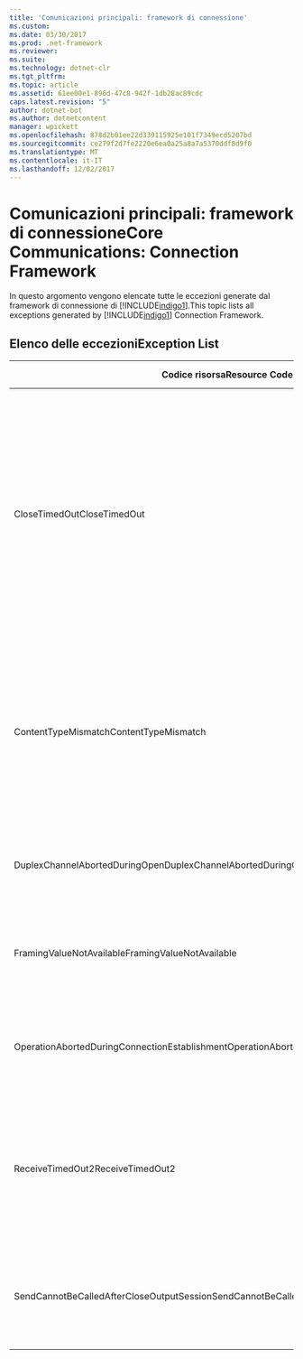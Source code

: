 ```yaml
---
title: 'Comunicazioni principali: framework di connessione'
ms.custom: 
ms.date: 03/30/2017
ms.prod: .net-framework
ms.reviewer: 
ms.suite: 
ms.technology: dotnet-clr
ms.tgt_pltfrm: 
ms.topic: article
ms.assetid: 61ee00e1-896d-47c8-942f-1db28ac89cdc
caps.latest.revision: "5"
author: dotnet-bot
ms.author: dotnetcontent
manager: wpickett
ms.openlocfilehash: 878d2b01ee22d339115925e101f7349ecd5207bd
ms.sourcegitcommit: ce279f2d7fe2220e6ea0a25a8a7a5370ddf8d9f0
ms.translationtype: MT
ms.contentlocale: it-IT
ms.lasthandoff: 12/02/2017
---
```

# <a name="core-communications-connection-framework"></a><span data-ttu-id="91573-102">Comunicazioni principali: framework di connessione</span><span class="sxs-lookup"><span data-stu-id="91573-102">Core Communications: Connection Framework</span></span>
<span data-ttu-id="91573-103">In questo argomento vengono elencate tutte le eccezioni generate dal framework di connessione di [!INCLUDE[indigo1](../../../../../includes/indigo1-md.md)].</span><span class="sxs-lookup"><span data-stu-id="91573-103">This topic lists all exceptions generated by [!INCLUDE[indigo1](../../../../../includes/indigo1-md.md)] Connection Framework.</span></span>  
  
## <a name="exception-list"></a><span data-ttu-id="91573-104">Elenco delle eccezioni</span><span class="sxs-lookup"><span data-stu-id="91573-104">Exception List</span></span>  
  
|<span data-ttu-id="91573-105">Codice risorsa</span><span class="sxs-lookup"><span data-stu-id="91573-105">Resource Code</span></span>|<span data-ttu-id="91573-106">Stringa di risorsa</span><span class="sxs-lookup"><span data-stu-id="91573-106">Resource String</span></span>|  
|-------------------|---------------------|  
|<span data-ttu-id="91573-107">CloseTimedOut</span><span class="sxs-lookup"><span data-stu-id="91573-107">CloseTimedOut</span></span>|<span data-ttu-id="91573-108">Si è verificato il timeout del metodo Close.</span><span class="sxs-lookup"><span data-stu-id="91573-108">The Close method timed out after the specified time.</span></span> <span data-ttu-id="91573-109">Aumentare il valore di timeout passato al metodo Close o aumentare il valore CloseTimeout dell'associazione.</span><span class="sxs-lookup"><span data-stu-id="91573-109">Increase the timeout value that is passed to the call to Close or increase the CloseTimeout value on the binding.</span></span> <span data-ttu-id="91573-110">È possibile che la durata consentita per l'operazione fosse una porzione di un timeout più lungo.</span><span class="sxs-lookup"><span data-stu-id="91573-110">The time allotted to this operation may have been a portion of a longer timeout.</span></span>|  
|<span data-ttu-id="91573-111">ContentTypeMismatch</span><span class="sxs-lookup"><span data-stu-id="91573-111">ContentTypeMismatch</span></span>|<span data-ttu-id="91573-112">Il tipo di contenuto specificato che è stato inviato al servizio non corrisponde al tipo che quest'ultimo prevede di ricevere.</span><span class="sxs-lookup"><span data-stu-id="91573-112">The specified content type was sent to a service that was expecting the specified.</span></span> <span data-ttu-id="91573-113">È possibile che le associazioni di client e servizio non corrispondano fra loro.</span><span class="sxs-lookup"><span data-stu-id="91573-113">The client and service bindings may be mismatched.</span></span>|  
|<span data-ttu-id="91573-114">DuplexChannelAbortedDuringOpen</span><span class="sxs-lookup"><span data-stu-id="91573-114">DuplexChannelAbortedDuringOpen</span></span>|<span data-ttu-id="91573-115">Il canale duplex per l'elemento specificato è stato interrotto durante il processo di apertura.</span><span class="sxs-lookup"><span data-stu-id="91573-115">The duplex channel to the specified terminated during the Open process.</span></span>|  
|<span data-ttu-id="91573-116">FramingValueNotAvailable</span><span class="sxs-lookup"><span data-stu-id="91573-116">FramingValueNotAvailable</span></span>|<span data-ttu-id="91573-117">Non è possibile accedere al valore in quanto quest'ultimo non è stato decodificato in modo completo.</span><span class="sxs-lookup"><span data-stu-id="91573-117">The value cannot be accessed because it is not fully decoded.</span></span>|  
|<span data-ttu-id="91573-118">OperationAbortedDuringConnectionEstablishment</span><span class="sxs-lookup"><span data-stu-id="91573-118">OperationAbortedDuringConnectionEstablishment</span></span>|<span data-ttu-id="91573-119">L'operazione è stata interrotta durante il tentativo di connessione all'elemento specificato.</span><span class="sxs-lookup"><span data-stu-id="91573-119">The operation was terminated while establishing a connection to the specified.</span></span>|  
|<span data-ttu-id="91573-120">ReceiveTimedOut2</span><span class="sxs-lookup"><span data-stu-id="91573-120">ReceiveTimedOut2</span></span>|<span data-ttu-id="91573-121">L'operazione di ricezione è scaduta dopo il tempo specificato.</span><span class="sxs-lookup"><span data-stu-id="91573-121">The receive operation has timed out after the specified time.</span></span> <span data-ttu-id="91573-122">È possibile che la durata consentita per l'operazione fosse una porzione di un timeout più lungo.</span><span class="sxs-lookup"><span data-stu-id="91573-122">The time allotted to this operation may have been a portion of a longer timeout.</span></span>|  
|<span data-ttu-id="91573-123">SendCannotBeCalledAfterCloseOutputSession</span><span class="sxs-lookup"><span data-stu-id="91573-123">SendCannotBeCalledAfterCloseOutputSession</span></span>|<span data-ttu-id="91573-124">Non è possibile inviare messaggi su un canale dopo aver chiamato il metodo CloseOutputSession.</span><span class="sxs-lookup"><span data-stu-id="91573-124">You cannot send messages on a channel after CloseOutputSession has been called.</span></span>|
